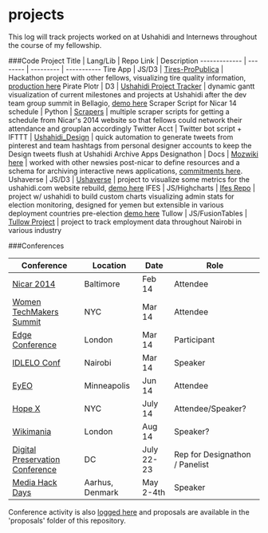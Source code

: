 projects
========
This log will track projects worked on at Ushahidi and Internews throughout the course of my fellowship.

###Code
Project Title | Lang/Lib | Repo Link | Description
------------- | -------- | --------- | -----------
Tire App | JS/D3  | [Tires-ProPublica](https://github.com/mozilla/opennews-onboarding) | Hackathon project with other fellows, visualizing tire quality information, [production here](http://projects.propublica.org/tires/)
Pirate Plotr | D3 | [Ushahidi Project Tracker](https://github.com/auremoser/pirateplotr) | dynamic gantt visualization of current milestones and projects at Ushahidi after the dev team group summit in Bellagio, [demo here](http://auremoser.github.io/pirateplotr/)
Scraper Script for Nicar 14 schedule | Python | [Scrapers](https://github.com/auremoser/scrapers/tree/master/nicar_2014) | multiple scraper scripts for getting a schedule from Nicar's 2014 website so that fellows could network their attendance and grouplan accordingly
Twitter Acct | Twitter bot script + IFTTT | [Ushahidi_Design](https://twitter.com/Ushahidi_Design) | quick automation to generate tweets from pinterest and team hashtags from personal designer accounts to keep the Design tweets flush at Ushahidi
Archive Apps Designathon | Docs | [Mozwiki here](https://wiki.mozilla.org/OpenNews/hackdays/archive) | worked with other newsies post-nicar to define resources and a schema for archiving interactive news applications, [commitments here](https://wiki.mozilla.org/OpenNews/hackdays/archive#Commitments).
Ushaverse | JS/D3 | [Ushaverse](https://github.com/auremoser/ushaverse) | project to visualize some metrics for the ushahidi.com website rebuild, [demo here](http://ushahidi-auremoser.dotcloud.com/#)
IFES | JS/Highcharts | [Ifes Repo](https://github.com/auremoser/ifes) | project w/ ushahidi to build custom charts visualizing admin stats for election monitoring, designed for yemen but extensible in various deployment countries pre-election [demo here](http://auremoser.github.io/ifes/) 
Tullow | JS/FusionTables | [Tullow Project](https://github.com/auremoser/fellowship/tree/master/projects/%5BIN%5DTullow) | project to track employment data throughout Nairobi in various industry
 



###Conferences

Conference | Location | Date | Role 
---------- | -------- | ---- | ----- 
[Nicar 2014](https://ire.org/conferences/nicar-2014/) | Baltimore  | Feb 14 | Attendee
[Women TechMakers Summit](http://womentechmakers.com/) | NYC | Mar 14 | Attendee
[Edge Conference](http://www.idlelo.net/) | London | Mar 14 | Participant
[IDLELO Conf](http://www.idlelo.net/) | Nairobi | Mar 14 | Speaker
[EyEO](http://eyeofestival.com/) | Minneapolis | Jun 14 | Attendee
[Hope X](http://x.hope.net/#) | NYC | July 14 | Attendee/Speaker?
[Wikimania](https://wikimania2014.wikimedia.org/wiki/Main_Page) | London | Aug 14 | Speaker?
[Digital Preservation Conference](http://blogs.loc.gov/digitalpreservation/2014/02/call-for-proposals-digital-preservation-2014/) | DC | July 22-23 | Rep for Designathon / Panelist
[Media Hack Days](http://www.mediahackdays.com/) | Aarhus, Denmark | May 2-4th | Speaker



Conference activity is also [logged here](https://docs.google.com/spreadsheet/ccc?key=0AuDay9KcwU4YdGdqakNLRGlad1VzVVh0dW5GZHBqbkE&usp=sharing) and proposals are available in the 'proposals' folder of this repository.